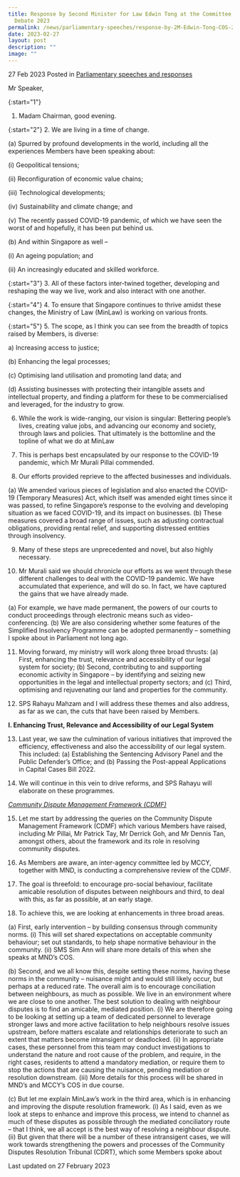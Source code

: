 ```yaml
---
title: Response by Second Minister for Law Edwin Tong at the Committee of Supply
  Debate 2023
permalink: /news/parliamentary-speeches/response-by-2M-Edwin-Tong-COS-2023/
date: 2023-02-27
layout: post
description: ""
image: ""
---
```

27 Feb 2023 Posted in [Parliamentary speeches and responses](/news/parliamentary-speeches) 

Mr Speaker,

{:start="1"}
1.	Madam Chairman, good evening. 

{:start="2"}
2.	We are living in a time of change. 

(a) Spurred by profound developments in the world, including all the experiences
Members have been speaking about:

(i) Geopolitical tensions;

(ii) Reconfiguration of economic value chains;

(iii) Technological developments;

(iv) Sustainability and climate change; and

(v) The recently passed COVID-19 pandemic, of which we have seen the worst of and hopefully, it has been put behind us.

(b) And within Singapore as well –

(i) An ageing population; and

(ii) An increasingly educated and skilled workforce.

{:start="3"}
3.	All of these factors inter-twined together, developing and reshaping the way we live, work and also interact with one another. 

{:start="4"}
4.	To ensure that Singapore continues to thrive amidst these changes, the Ministry of Law (MinLaw) is working on various fronts.

{:start="5"}
5.	The scope, as I think you can see from the breadth of topics raised by Members, is diverse:

a) Increasing access to justice;

(b) Enhancing the legal processes;

(c) Optimising land utilisation and promoting land data; and

(d) Assisting businesses with protecting their intangible assets and intellectual property, and finding a platform for these to be commercialised and leveraged, for the industry to grow.

6.	While the work is wide-ranging, our vision is singular: Bettering people’s lives, creating value jobs, and advancing our economy and society, through laws and policies. That ultimately is the bottomline and the topline of what we do at MinLaw

7.	This is perhaps best encapsulated by our response to the COVID-19 pandemic, which Mr Murali Pillai commended.

8.	Our efforts provided reprieve to the affected businesses and individuals.

(a) We amended various pieces of legislation and also enacted the COVID-19
(Temporary Measures) Act, which itself was amended eight times since it was
passed, to refine Singapore’s response to the evolving and developing situation
as we faced COVID-19, and its impact on businesses.
(b) These measures covered a broad range of issues, such as adjusting contractual
obligations, providing rental relief, and supporting distressed entities through
insolvency.

9.	Many of these steps are unprecedented and novel, but also highly necessary.

10.	Mr Murali said we should chronicle our efforts as we went through these different challenges to deal with the COVID-19 pandemic. We have accumulated that experience, and will do so. In fact, we have captured the gains that we have already made.

(a) For example, we have made permanent, the powers of our courts to conduct
proceedings through electronic means such as video-conferencing.
(b) We are also considering whether some features of the Simplified Insolvency
Programme can be adopted permanently – something I spoke about in
Parliament not long ago.

11.	Moving forward, my ministry will work along three broad thrusts:
(a) First, enhancing the trust, relevance and accessibility of our legal system for
society;
(b) Second, contributing to and supporting economic activity in Singapore – by
identifying and seizing new opportunities in the legal and intellectual property
sectors; and
(c) Third, optimising and rejuvenating our land and properties for the community.

12.	SPS Rahayu Mahzam and I will address these themes and also address, as far as we
can, the cuts that have been raised by Members.

**I. Enhancing Trust, Relevance and Accessibility of our Legal System**

13.	Last year, we saw the culmination of various initiatives that improved the efficiency,
effectiveness and also the accessibility of our legal system. This included:
(a) Establishing the Sentencing Advisory Panel and the Public Defender’s Office;
and
(b) Passing the Post-appeal Applications in Capital Cases Bill 2022.

14.	We will continue in this vein to drive reforms, and SPS Rahayu will elaborate on these programmes.

<u><i>Community Dispute Management Framework (CDMF)</i></u>

15.	Let me start by addressing the queries on the Community Dispute Management Framework (CDMF) which various Members have raised, including Mr Pillai, Mr Patrick Tay, Mr Derrick Goh, and Mr Dennis Tan, amongst others, about the framework and its role in resolving community disputes.

16. As Members are aware, an inter-agency committee led by MCCY, together with MND, is conducting a comprehensive review of the CDMF.

17. The goal is threefold: to encourage pro-social behaviour, facilitate amicable resolution
of disputes between neighbours and third, to deal with this, as far as possible, at an early stage.

18. To achieve this, we are looking at enhancements in three broad areas.

(a) First, early intervention – by building consensus through community norms.
(i) This will set shared expectations on acceptable community behaviour; set
out standards, to help shape normative behaviour in the community.
(ii) SMS Sim Ann will share more details of this when she speaks at MND’s
COS.

(b) Second, and we all know this, despite setting these norms, having these norms
in the community – nuisance might and would still likely occur, but perhaps at a
reduced rate. The overall aim is to encourage conciliation between neighbours,
as much as possible. We live in an environment where we are close to one
another. The best solution to dealing with neighbour disputes is to find an
amicable, mediated position.
(i) We are therefore going to be looking at setting up a team of dedicated
personnel to leverage stronger laws and more active facilitation to help
neighbours resolve issues upstream, before matters escalate and
relationships deteriorate to such an extent that matters become
intransigent or deadlocked.
(ii) In appropriate cases, these personnel from this team may conduct
investigations to understand the nature and root cause of the problem, and
require, in the right cases, residents to attend a mandatory mediation, or
require them to stop the actions that are causing the nuisance, pending
mediation or resolution downstream.
(iii) More details for this process will be shared in MND’s and MCCY’s COS in
due course.

(c) But let me explain MinLaw’s work in the third area, which is in enhancing and
improving the dispute resolution framework.
(i) As I said, even as we look at steps to enhance and improve this process,
we intend to channel as much of these disputes as possible through the
mediated conciliatory route – that I think, we all accept is the best way of
resolving a neighbour dispute.
(ii) But given that there will be a number of these intransigent cases, we will
work towards strengthening the powers and processes of the Community
Disputes Resolution Tribunal (CDRT), which some Members spoke about 










<p class="right-side-updated">Last updated on 27 February 2023</p>